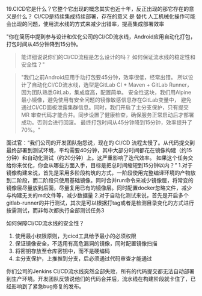 19.CICD它是什么？它整个它出现的概念其实也近十年，反正出现的那它存在的意义是什么？
    CI/CD是持续集成持续部署，存在的意义 是 替代 人工机械化操作可能会出现的问题，使用流水线的方式来减少出错率，提高集成部署效率

    

"你在简历中提到参与设计和优化公司的CI/CD流水线，Android应用自动化打包，打包时间从45分钟降到15分钟。
> 能详细说说你们的CI/CD流程是怎么设计的吗？
> 如何保证流水线的稳定性和安全性？"

> "我们之前Android应用手动打包要45分钟，效率很低，经常出错。
> 所以设计了自动化CI/CD流水线，选型是GitLab CI + Maven + GitLab Runner，
> 因为团队熟悉GitLab，集成度高，配置简单。
> 安全性这块，我们用Alpine最小镜像，避免使用有安全问题的镜像敏感信息存在GitLab变量中，
> 避免通过CI/CD面板泄露集群信息。同时，我们开启了主分支保护，只有提交MR 审查代码才能合并。同步设置了健康检查，确保服务正常启动后才部署成功。否则会进行回滚。
> 最终打包时间从45分钟降到15分钟，效率提升了70%。"


面试官：“我们公司的开发团队抱怨说，现在的 CI/CD 流程太慢了。从代码提交到最终部署到测试环境，平均需要40分钟，其中大部分时间都花在镜像构建（约15分钟）和自动化测试（约20分钟）上。这严重影响了迭代效率。
如果这个任务交给你来优化，你会从哪些方面入手，目标是把总时间缩短到15分钟以内？”
1.对于镜像构建来说，首先是采用多阶段构筑的方式，一阶段使用完整编译环境的产物放到二阶段，而二阶段只使用基础镜像。同时合并run命令来减少镜像层，将常变的镜像层尽量放到后面，尽量复用已有的镜像层。同时配置docker忽略文件，减少与构建无关的md文件等，减少数据量
2.对于自动化测试来说，首先是开启多个gitlab-runner的并行测试，其次是可以根据打tag或者是检测目录变化的方式进行按需测试，而非每次都执行全部测试任务3

如何保障CI/CD流水线的安全性？
1. 使用最小权限原则，为cicd工具给予最小的必须权限
2. 保证镜像安全，不适用有高危漏洞的镜像，同时配置镜像扫描
3. 将密钥存放至仓库密钥中，而不是硬编码
4. 主分支保护，上推推到分支，后必须通过代码审查才能通过

你们公司的Jenkins CI/CD流水线突然全部失败，所有的代码提交都无法自动部署到生产环境。开发团队反馈说他们的代码合并后，流水线在构建阶段就卡住了，已经影响到了紧急bug修复的发布。
